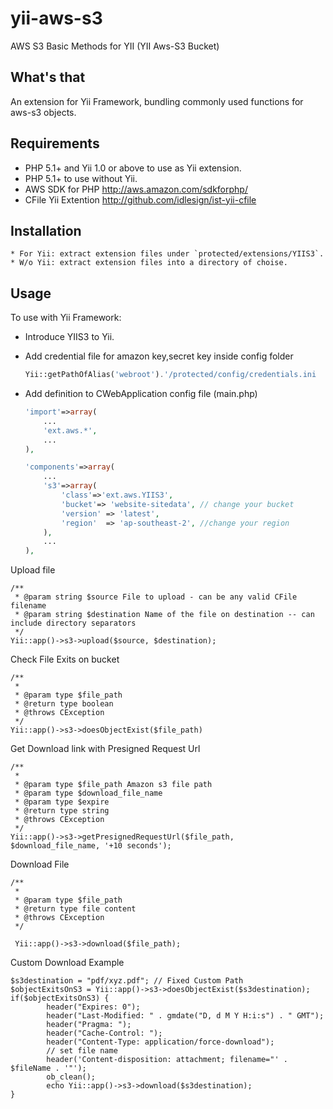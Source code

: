 # yii-aws-s3
AWS S3 Basic Methods for YII (YII Aws-S3 Bucket)

What's that
-----------
An extension for Yii Framework, bundling commonly used functions for aws-s3 objects.

Requirements
------------

   * PHP 5.1+ and Yii 1.0 or above to use as Yii extension. 
   * PHP 5.1+ to use without Yii.
   * AWS SDK for PHP http://aws.amazon.com/sdkforphp/
   * CFile Yii Extention http://github.com/idlesign/ist-yii-cfile

Installation
------------

    * For Yii: extract extension files under `protected/extensions/YIIS3`.
    * W/o Yii: extract extension files into a directory of choise.
	
Usage
-----

To use with Yii Framework:

  * Introduce YIIS3 to Yii.
  * Add credential file for amazon key,secret key inside config folder
  
    ```php
    Yii::getPathOfAlias('webroot').'/protected/config/credentials.ini   
    ```
	
  * Add definition to CWebApplication config file (main.php)
  
	```php
	'import'=>array(
		...
		'ext.aws.*',
		...
	),

	'components'=>array(
		...
		's3'=>array(
			'class'=>'ext.aws.YIIS3',
			'bucket'=> 'website-sitedata', // change your bucket
			'version' => 'latest',
			'region'  => 'ap-southeast-2', //change your region
		),
		...	
	),
	```

Upload file

	
	/**
	 * @param string $source File to upload - can be any valid CFile filename
	 * @param string $destination Name of the file on destination -- can include directory separators
	 */
	Yii::app()->s3->upload($source, $destination);
    

Check File Exits on bucket
			
	
	/**
	 *
	 * @param type $file_path
	 * @return type boolean
	 * @throws CException
	 */
	Yii::app()->s3->doesObjectExist($file_path)
    
	
Get Download link with Presigned Request Url
		
	
	/**
	 *
	 * @param type $file_path Amazon s3 file path
	 * @param type $download_file_name
	 * @param type $expire
	 * @return type string
	 * @throws CException
	 */
	Yii::app()->s3->getPresignedRequestUrl($file_path, $download_file_name, '+10 seconds');	
	

Download File
		
	/**
	 *
	 * @param type $file_path
	 * @return type file content
	 * @throws CException
	 */	
 
	 Yii::app()->s3->download($file_path);
		 
Custom Download Example

	
	$s3destination = "pdf/xyz.pdf"; // Fixed Custom Path
	$objectExitsOnS3 = Yii::app()->s3->doesObjectExist($s3destination);
	if($objectExitsOnS3) {                
			header("Expires: 0");
			header("Last-Modified: " . gmdate("D, d M Y H:i:s") . " GMT");
			header("Pragma: ");
			header("Cache-Control: ");
			header("Content-Type: application/force-download");                
			// set file name
			header('Content-disposition: attachment; filename="' . $fileName . '"');
			ob_clean();
			echo Yii::app()->s3->download($s3destination);
	}
	
